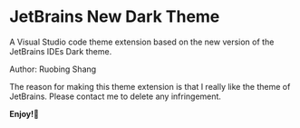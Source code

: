 # **JetBrains New Dark Theme**
A Visual Studio code theme extension based on the new version of the JetBrains IDEs Dark theme.

Author: Ruobing Shang

The reason for making this theme extension is that I really like the theme of JetBrains. Please contact me to delete any infringement.

**Enjoy!🎉**
